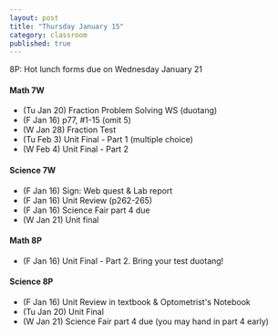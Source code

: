 ```yaml
---
layout: post
title: "Thursday January 15"
category: classroom
published: true
---
```

8P: Hot lunch forms due on Wednesday January 21

#### Math 7W
* (Tu Jan 20) Fraction Problem Solving WS (duotang)
* (F Jan 16) p77, #1-15 (omit 5)
* (W Jan 28) Fraction Test
* (Tu Feb 3) Unit Final - Part 1 (multiple choice)
* (W Feb 4) Unit Final - Part 2 

#### Science 7W
* (F Jan 16) Sign: Web quest & Lab report
* (F Jan 16) Unit Review (p262-265)
* (F Jan 16) Science Fair part 4 due
* (W Jan 21) Unit final

#### Math 8P
* (F Jan 16) Unit Final - Part 2. Bring your test duotang!

#### Science 8P
* (F Jan 16) Unit Review in textbook & Optometrist's Notebook
* (Tu Jan 20) Unit Final
* (W Jan 21) Science Fair part 4 due (you may hand in part 4 early)
